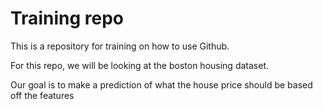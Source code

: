 # Training repo

This is a repository for training on how to use Github.

For this repo, we will be looking at the boston housing dataset.

Our goal is to make a prediction of what the house price should be based off the features
